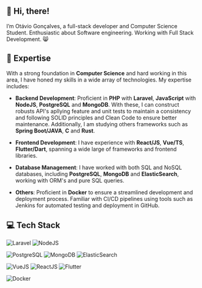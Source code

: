 ## 👋 Hi, there!

I’m Otávio Gonçalves, a full-stack developer and Computer Science Student. Enthusiastic about Software engineering. Working with Full Stack Development. 😸

## 🚀 Expertise

With a strong foundation in **Computer Science** and hard working in this area, I have honed my skills in a wide array of technologies. My expertise includes:

- **Backend Development**: Proficient in **PHP** with **Laravel**, **JavaScript** with **NodeJS**, **PostgreSQL** and **MongoDB**. With these, I can construct robusts API's apllying feature and unit tests to maintain a consistency and following SOLID principles and Clean Code to ensure better maintenance. Additionally, I am studying others frameworks such as **Spring Boot/JAVA**, **C** and **Rust**.

- **Frontend Development**: I have experience with **React/JS**, **Vue/TS**, **Flutter/Dart**, spanning a wide large of frameworks and frontend libraries.

- **Database Management**: I have worked with both SQL and NoSQL databases, including **PostgreSQL**, **MongoDB** and **ElasticSearch**, working with ORM's and pure SQL queries.

- **Others**: Proficient in **Docker** to ensure a streamlined development and deployment process. Familiar with CI/CD pipelines using tools such as Jenkins for automated testing and deployment in GitHub.

## 💻 Tech Stack
![Laravel](https://img.shields.io/badge/Laravel-%23FF2D20.svg?style=for-the-badge&logo=laravel&logoColor=white)
![NodeJS](https://img.shields.io/badge/node.js-6DA55F?style=for-the-badge&logo=node.js&logoColor=white)

![PostgreSQL](https://img.shields.io/badge/PostgreSQL-%23336791.svg?style=for-the-badge&logo=postgresql&logoColor=white)
![MongoDB](https://img.shields.io/badge/MongoDB-%234ea94b.svg?style=for-the-badge&logo=mongodb&logoColor=white)
![ElasticSearch](https://img.shields.io/badge/elasticsearch-005571?style=for-the-badge&logo=elasticsearch)

![VueJS](https://img.shields.io/badge/Vue.js-%2335495e.svg?style=for-the-badge&logo=vue.js&logoColor=%234FC08D)
![ReactJS](https://img.shields.io/badge/React-%2320232a.svg?style=for-the-badge&logo=react&logoColor=%2361DAFB)
![Flutter](https://img.shields.io/badge/Flutter-%2302569B.svg?style=for-the-badge&logo=Flutter&logoColor=white)

![Docker](https://img.shields.io/badge/Docker-%230db7ed.svg?style=for-the-badge&logo=docker&logoColor=white)
